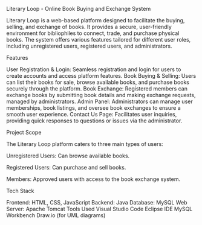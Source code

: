 Literary Loop - Online Book Buying and Exchange System


Literary Loop is a web-based platform designed to facilitate the buying, selling, and exchange of books. It provides a secure, user-friendly environment for bibliophiles to connect, trade, and purchase physical books. The system offers various features tailored for different user roles, including unregistered users, registered users, and administrators.

Features

User Registration & Login: Seamless registration and login for users to create accounts and access platform features.
Book Buying & Selling: Users can list their books for sale, browse available books, and purchase books securely through the platform.
Book Exchange: Registered members can exchange books by submitting book details and making exchange requests, managed by administrators.
Admin Panel: Administrators can manage user memberships, book listings, and oversee book exchanges to ensure a smooth user experience.
Contact Us Page: Facilitates user inquiries, providing quick responses to questions or issues via the administrator.

Project Scope

The Literary Loop platform caters to three main types of users:

Unregistered Users: Can browse available books.

Registered Users: Can purchase and sell books.

Members: Approved users with access to the book exchange system.

Tech Stack

Frontend: HTML, CSS, JavaScript
Backend: Java
Database: MySQL
Web Server: Apache Tomcat
Tools Used
Visual Studio Code
Eclipse IDE
MySQL Workbench
Draw.io (for UML diagrams)

